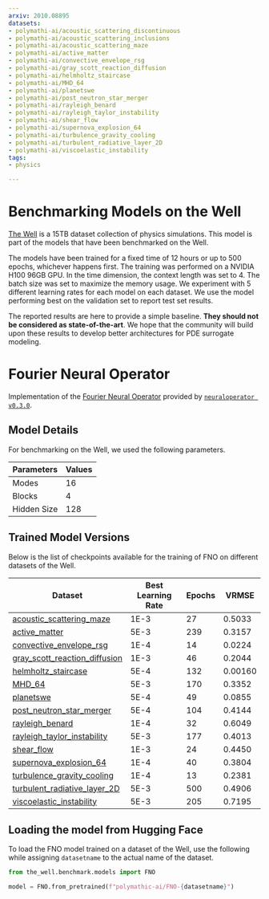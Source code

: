 ```yaml
---
arxiv: 2010.08895
datasets:
- polymathi-ai/acoustic_scattering_discontinuous
- polymathi-ai/acoustic_scattering_inclusions
- polymathi-ai/acoustic_scattering_maze
- polymathi-ai/active_matter
- polymathi-ai/convective_envelope_rsg
- polymathi-ai/gray_scott_reaction_diffusion
- polymathi-ai/helmholtz_staircase
- polymathi-ai/MHD_64
- polymathi-ai/planetswe
- polymathi-ai/post_neutron_star_merger
- polymathi-ai/rayleigh_benard
- polymathi-ai/rayleigh_taylor_instability
- polymathi-ai/shear_flow
- polymathi-ai/supernova_explosion_64
- polymathi-ai/turbulence_gravity_cooling
- polymathi-ai/turbulent_radiative_layer_2D
- polymathi-ai/viscoelastic_instability
tags:
- physics

---
```


# Benchmarking Models on the Well

[The Well](https://github.com/PolymathicAI/the_well) is a 15TB dataset collection of physics simulations. This model is part of the models that have been benchmarked on the Well.


The models have been trained for a fixed time of 12 hours or up to 500 epochs, whichever happens first. The training was performed on a NVIDIA H100 96GB GPU.
In the time dimension, the context length was set to 4. The batch size was set to maximize the memory usage. We experiment with 5 different learning rates for each model on each dataset.
We use the model performing best on the validation set to report test set results.

The reported results are here to provide a simple baseline. **They should not be considered as state-of-the-art**. We hope that the community will build upon these results to develop better architectures for PDE surrogate modeling.

# Fourier Neural Operator

Implementation of the [Fourier Neural Operator](https://arxiv.org/abs/2010.08895) provided by [`neuraloperator v0.3.0`](https://neuraloperator.github.io/dev/index.html).

## Model Details

For benchmarking on the Well, we used the following parameters.

| Parameters  | Values |
|-------------|--------|
| Modes       | 16     |
| Blocks      | 4      |
| Hidden Size | 128    |


## Trained Model Versions

Below is the list of checkpoints available for the training of FNO on different datasets of the Well.

| Dataset                                | Best Learning Rate | Epochs | VRMSE  |
|----------------------------------------|--------------------|--------|--------|
| [acoustic_scattering_maze](https://huggingface.co/polymathic-ai/FNO-acoustic_scattering_maze)             | 1E-3               | 27     | 0.5033 |
| [active_matter](https://huggingface.co/polymathic-ai/FNO-active_matter)                                   | 5E-3               | 239    | 0.3157 |
| [convective_envelope_rsg](https://huggingface.co/polymathic-ai/FNO-convective_envelope_rsg)               | 1E-4               | 14     | 0.0224 |
| [gray_scott_reaction_diffusion](https://huggingface.co/polymathic-ai/FNO-gray_scott_reaction_diffusion)   | 1E-3               | 46     | 0.2044 |
| [helmholtz_staircase](https://huggingface.co/polymathic-ai/FNO-helmholtz_staircase)                       | 5E-4               | 132    | 0.00160|
| [MHD_64](https://huggingface.co/polymathic-ai/FNO-MHD_64)                                                 | 5E-3               | 170    | 0.3352 |
| [planetswe](https://huggingface.co/polymathic-ai/FNO-planetswe)                                           | 5E-4               | 49     | 0.0855 |
| [post_neutron_star_merger](https://huggingface.co/polymathic-ai/FNO-post_neutron_star_merger)             | 5E-4               | 104    | 0.4144 |
| [rayleigh_benard](https://huggingface.co/polymathic-ai/FNO-rayleigh_benard)                               | 1E-4               | 32     | 0.6049 |
| [rayleigh_taylor_instability](https://huggingface.co/polymathic-ai/FNO-rayleigh_taylor_instability)       | 5E-3               | 177    | 0.4013 |
| [shear_flow](https://huggingface.co/polymathic-ai/FNO-shear_flow)                                         | 1E-3               | 24     | 0.4450 |
| [supernova_explosion_64](https://huggingface.co/polymathic-ai/FNO-supernova_explosion_64)                 | 1E-4               | 40     | 0.3804 |
| [turbulence_gravity_cooling](https://huggingface.co/polymathic-ai/FNO-turbulence_gravity_cooling)         | 1E-4               | 13     | 0.2381 |
| [turbulent_radiative_layer_2D](https://huggingface.co/polymathic-ai/FNO-turbulent_radiative_layer_2D)     | 5E-3               | 500    | 0.4906 |
| [viscoelastic_instability](https://huggingface.co/polymathic-ai/FNO-viscoelastic_instability)             | 5E-3               | 205    | 0.7195 |

## Loading the model from Hugging Face

To load the FNO model trained on a dataset of the Well, use the following while assigning `datasetname` to the actual name of the dataset.

```python
from the_well.benchmark.models import FNO

model = FNO.from_pretrained(f"polymathic-ai/FNO-{datasetname}")
```
